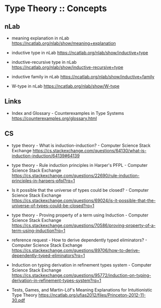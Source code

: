 # Type Theory :: Concepts


## nLab

* meaning explanation in nLab
https://ncatlab.org/nlab/show/meaning+explanation

* inductive type in nLab
https://ncatlab.org/nlab/show/inductive+type

* inductive-recursive type in nLab
https://ncatlab.org/nlab/show/inductive-recursive+type

* inductive family in nLab
https://ncatlab.org/nlab/show/inductive+family

* W-type in nLab
https://ncatlab.org/nlab/show/W-type



## Links

* Index and Glossary - Counterexamples in Type Systems
https://counterexamples.org/glossary.html

## CS

* type theory - What is induction-induction? - Computer Science Stack Exchange
https://cs.stackexchange.com/questions/64130/what-is-induction-induction/64139#64139

* type theory - Rule induction principles in Harper's PFPL - Computer Science Stack Exchange
https://cs.stackexchange.com/questions/22690/rule-induction-principles-in-harpers-pfpl?rq=1

* Is it possible that the universe of types could be closed? - Computer Science Stack Exchange
https://cs.stackexchange.com/questions/69024/is-it-possible-that-the-universe-of-types-could-be-closed?rq=1

* type theory - Proving property of a term using Induction - Computer Science Stack Exchange
https://cs.stackexchange.com/questions/70586/proving-property-of-a-term-using-induction?rq=1

* reference request - How to derive dependently typed eliminators? - Computer Science Stack Exchange
https://cs.stackexchange.com/questions/89706/how-to-derive-dependently-typed-eliminators?rq=1

* Induction on typing derivation in refinement types system - Computer Science Stack Exchange
https://cs.stackexchange.com/questions/95772/induction-on-typing-derivation-in-refinement-types-system?rq=1

* Tests, Games, and Martin-Löf's Meaning Explanations for Intuitionistic Type Theory
https://ncatlab.org/ufias2012/files/Princeton-2012-11-30.pdf
